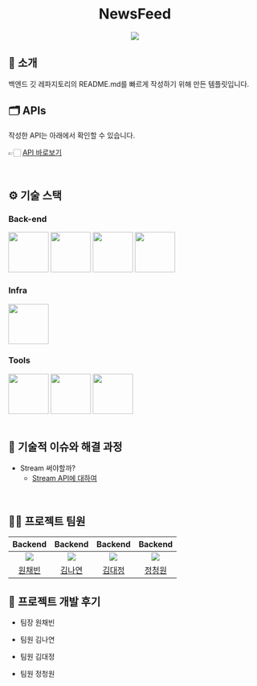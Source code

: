 

<div align="center">

<!-- logo -->

# NewsFeed


[<img src="https://img.shields.io/badge/프로젝트 기간-2025.02.10~2025.02.20-blue?style=flat&logo=&logoColor=white" />]()

</div> 

## 📝 소개
백엔드 깃 레파지토리의 README.md를 빠르게 작성하기 위해 만든 템플릿입니다.



## 🗂️ APIs
작성한 API는 아래에서 확인할 수 있습니다.

👉🏻 [API 바로보기](/backend/APIs.md)


<br />

## ⚙ 기술 스택
### Back-end
<div>
<img src="https://github.com/yewon-Noh/readme-template/blob/main/skills/Java.png?raw=true" width="80">
<img src="https://github.com/yewon-Noh/readme-template/blob/main/skills/SpringBoot.png?raw=true" width="80">
<img src="https://github.com/yewon-Noh/readme-template/blob/main/skills/SpringDataJPA.png?raw=true" width="80">
<img src="https://github.com/yewon-Noh/readme-template/blob/main/skills/Mysql.png?raw=true" width="80">
</div>

### Infra
<div>
<img src="https://github.com/yewon-Noh/readme-template/blob/main/skills/AWSEC2.png?raw=true" width="80">
</div>

### Tools
<div>
<img src="https://github.com/yewon-Noh/readme-template/blob/main/skills/Github.png?raw=true" width="80">
<img src="https://github.com/yewon-Noh/readme-template/blob/main/skills/Notion.png?raw=true" width="80">
<img src="https://github.com/yewon-Noh/readme-template/blob/main/skills/Postman.png?raw=true" width="80">
</div>

<br />

## 🤔 기술적 이슈와 해결 과정
- Stream 써야할까?
    - [Stream API에 대하여](https://velog.io/@yewo2nn16/Java-Stream-API)


<br />

## 💁‍♂️ 프로젝트 팀원
|                     Backend                     |                   Backend                    |                    Backend                     |                    Backend                     |
|:-----------------------------------------------:|:--------------------------------------------:|:----------------------------------------------:|:----------------------------------------------:|
| ![](https://github.com/wonchaebin.png?size=120) | ![](https://github.com/kny5579.png?size=120) | ![](https://github.com/Doritos38.png?size=120) | ![](https://github.com/ChungwonJ.png?size=120) |
|       [원채빈](https://github.com/wonchaebin)    |     [김나연](https://github.com/kny5579)      |    [김대정](https://github.com/Doritos38)       |      [정청원](https://github.com/ChungwonJ)      |


## 💬 프로젝트 개발 후기
* 팀장 원채빈
>

* 팀원 김나연
>

* 팀원 김대정
>

* 팀원 정청원
> 